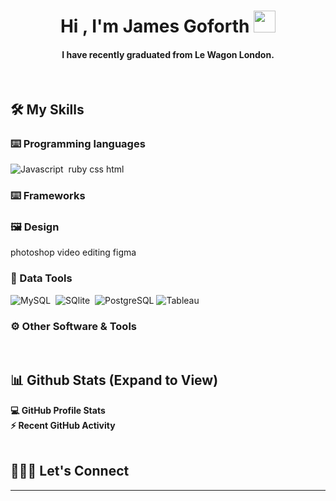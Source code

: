 <h1 align="center">Hi , I'm James Goforth <img src="https://media.giphy.com/media/hvRJCLFzcasrR4ia7z/giphy.gif" width="35"></h1>

<h4 align="center"> I have recently graduated from Le Wagon London.</h4>
<br>



## 🛠️ My Skills

### ⌨️ Programming languages
![Javascript](https://img.shields.io/badge/JavaScript-F7DF1E?style=flat&logo=javascript&logoColor=black)&nbsp;
ruby 
css
html 


### ⌨️ Frameworks 


### 🖼 Design

photoshop 
video editing 
figma 

### 🔢 Data Tools
![MySQL](https://img.shields.io/badge/MySQL-00000F?style=flat&logo=mysql&logoColor=white)&nbsp;
![SQlite](https://img.shields.io/badge/-SQlite-05122A?style=flat&logo=sqlite&logoColor=A8B9CC)&nbsp;
![PostgreSQL](https://img.shields.io/badge/PostgreSQL-316192?style=flat&logo=postgresql&logoColor=green)
![Tableau](https://img.shields.io/badge/Tableau-E97627?style=flat&logo=Tableau&logoColor=white)&nbsp;
 


### ⚙ Other Software & Tools

<br/>

## 📊 Github Stats (Expand to View) 
<summary><b>💻 GitHub Profile Stats</b></summary>
<summary><b>⚡ Recent GitHub Activity</b></summary>


<br/>

## 👨🏻‍🦰 Let's Connect

<hr/>

